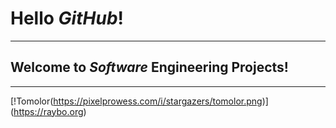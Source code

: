 # Hello ***GitHub***!
***
## Welcome to _Software_ Engineering Projects!
-------

[!Tomolor(https://pixelprowess.com/i/stargazers/tomolor.png)] (https://raybo.org)

